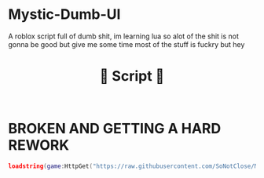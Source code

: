 # Mystic-Dumb-UI
A roblox script full of dumb shit, im learning lua so alot of the shit is not gonna be good but give me some time
most of the stuff is fuckry but hey

<h1 align="center"> 📑 Script 📑<br>
<br></h1>

# BROKEN AND GETTING A HARD REWORK
```lua
loadstring(game:HttpGet("https://raw.githubusercontent.com/SoNotClose/Mystic-Dumb-UI/main/MysticRobloxUi/Mystic.lua"))()
```

#
